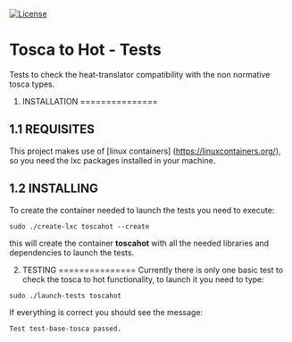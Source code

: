 [![License](https://img.shields.io/badge/license-Apache%202-blue.svg)](https://www.apache.org/licenses/LICENSE-2.0)

Tosca to Hot - Tests
===============
Tests to check the heat-translator compatibility with the non normative tosca types.

1. INSTALLATION
===============

1.1 REQUISITES
--------------
This project makes use of [linux containers] (https://linuxcontainers.org/), so you need the lxc packages installed in your machine.

1.2 INSTALLING
--------------
To create the container needed to launch the tests you need to execute:
```
sudo ./create-lxc toscahot --create
```
this will create the container **toscahot** with all the needed libraries and dependencies to launch the tests.

2. TESTING
===============
Currently there is only one basic test to check the tosca to hot functionality, to launch it you need to type:
```
sudo ./launch-tests toscahot 
```
If everything is correct you should see the message:
```
Test test-base-tosca passed.
```
